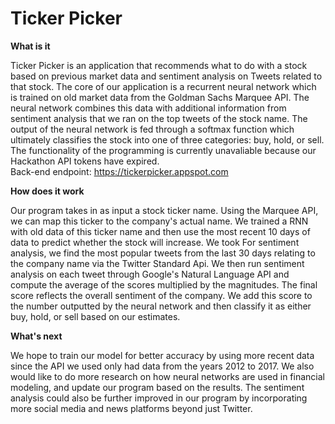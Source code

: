 # Ticker Picker
**What is it**

Ticker Picker is an application that recommends what to do with a stock based on previous market data and sentiment analysis on Tweets related to that stock. The core of our application is a recurrent neural network which is trained on old market data from the Goldman Sachs Marquee API. The neural network combines this data with additional information from sentiment analysis that we ran on the top tweets of the stock name. The output of the neural network is fed through a softmax function which ultimately classifies the stock into one of three categories: buy, hold, or sell. The functionality of the programming is currently unavaliable because our Hackathon API tokens have expired.  
Back-end endpoint: https://tickerpicker.appspot.com

**How does it work**

Our program takes in as input a stock ticker name. Using the Marquee API, we can map this ticker to the company's actual name. We trained a RNN with old data of this ticker name and then use the most recent 10 days of data to predict whether the stock will increase. We took  For sentiment analysis, we find the most popular tweets from the last 30 days relating to the company name via the Twitter Standard Api. We then run sentiment analysis on each tweet through Google's Natural Language API and compute the average of the scores multiplied by the magnitudes. The final score reflects the overall sentiment of the company. We add this score to the number outputted by the neural network and then classify it as either buy, hold, or sell based on our estimates. 

**What's next**

We hope to train our model for better accuracy by using more recent data since the API we used only had data from the years 2012 to 2017. We also would like to do more research on how neural networks are used in financial modeling, and update our program based on the results. The sentiment analysis could also be further improved in our program by incorporating more social media and news platforms beyond just Twitter.  

